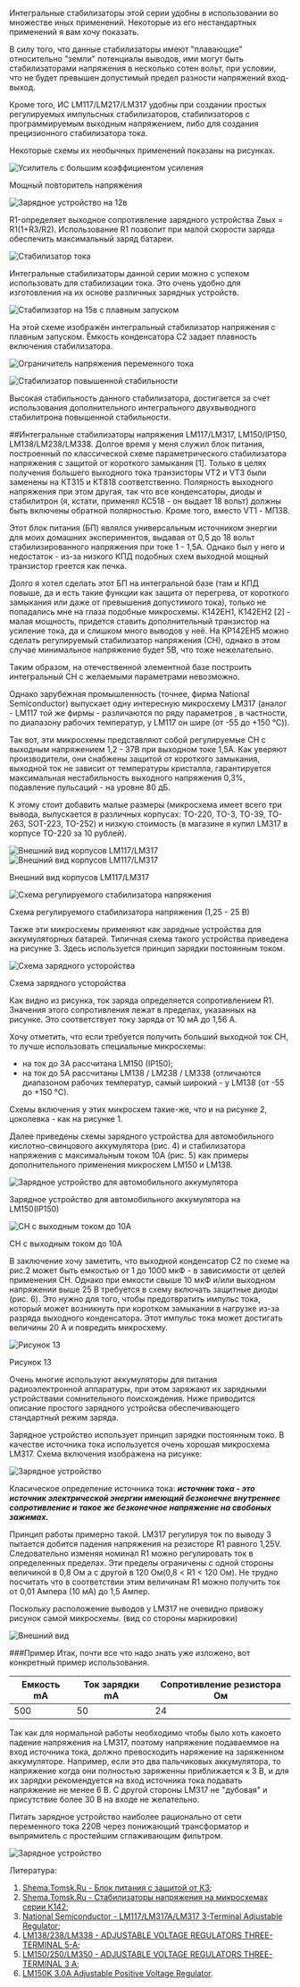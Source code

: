 Интегральные стабилизаторы этой серии удобны в использовании во множестве иных применений. Некоторые из его нестандартных применений я вам хочу показать. 

В силу того, что данные стабилизаторы имеют "плавающие" относительно "земли" потенциалы выводов, ими могут быть стабилизаторами напряжения в несколько сотен вольт, при условии, что не будет превышен допустимый предел разности напряжений вход-выход.

Кроме того, ИС LM117/LM217/LM317 удобны при создании простых регулируемых импульсных стабилизаторов, стабилизаторов с программируемым выходным напряжением, либо для создания прецизионного стабилизатора тока.

Некоторые схемы их необычных применений показаны на рисунках.

![Усилитель с большим коэффициентом усиления](/images/Houseworks/Radio/lm117_01.png 'Усилитель с большим коэффициентом усиления')

Мощный повторитель напряжения

![Зарядное устройство на 12в](/images/Houseworks/Radio/lm117_02.png 'Зарядное устройство на 12в')

R1-определяет выходное сопротивление зарядного устройства Zвых = R1(1+R3/R2). Использование R1 позволит при малой скорости заряда обеспечить максимальный заряд батареи.

![Стабилизатор тока](/images/Houseworks/Radio/lm117_03.png 'Стабилизатор тока')

Интегральные стабилизаторы данной серии можно с успехом использовать для стабилизации тока. Это очень удобно для изготовления на их основе различных зарядных устройств.

![Стабилизатор на 15в с плавным запуском](/images/Houseworks/Radio/lm117_04.png 'Стабилизатор на 15в с плавным запуском')

На этой схеме изображён интегральный стабилизатор напряжения с плавным запуском. Ёмкость конденсатора С2 задает плавность включения стабилизатора.

![Ограничитель напряжения переменного тока](/images/Houseworks/Radio/lm117_05.png 'Ограничитель напряжения переменного тока')

![Стабилизатор повышенной стабильности](/images/Houseworks/Radio/lm117_06.png 'Стабилизатор повышенной стабильности')

Высокая стабильность данного стабилизатора, достигается за счет использования дополнительного интегрального двухвыводного стабилитрона повышенной стабильности.

##Интегральные стабилизаторы напряжения LM117/LM317, LM150/IP150, LM138/LM238/LM338.
Долгое время у меня служил блок питания, построенный по классической схеме параметрического стабилизатора напряжения с защитой от короткого замыкания [1]. Только в целях получения большего выходного тока транзисторы VT2 и VT3 были заменены на КТ315 и КТ818 соответственно. Полярность выходного напряжения при этом другая, так что все конденсаторы, диоды и стабилитрон (я, кстати, применял КС518 - он выдает 18 вольт) должны быть включены обратной полярностью. Кроме того, вместо VT1 - МП38.

Этот блок питания (БП) являлся универсальным источником энергии для моих домашних экспериментов, выдавая от 0,5 до 18 вольт стабилизированного напряжения при токе 1 - 1,5А. Однако был у него и недостаток - из-за низкого КПД подобных схем выходной мощный транзистор греется как печка.

Долго я хотел сделать этот БП на интегральной базе (там и КПД повыше, да и есть такие функции как защита от перегрева, от короткого замыкания или даже от превышения допустимого тока), только не попадались мне на глаза подобные микросхемы. К142ЕН1, К142ЕН2 [2] - малая мощность, придется ставить дополнительный транзистор на усиление тока, да и слишком много выводов у неё. На КР142ЕН5 можно сделать регулируемый стабилизатор напряжения (СН), однако в этом случае минимальное напряжение будет 5В, что тоже нежелательно.

Таким образом, на отечественной элементной базе построить интегральный СН с желаемыми параметрами невозможно.

Однако зарубежная промышленность (точнее, фирма National Semiconductor) выпускает одну интересную микросхему LM317 (аналог - LM117 той же фирмы - различаются по ряду параметров , в частности, по диапазону рабочих температур, у LM117 он шире (от -55 до +150 °C)).

Так вот, эти микросхемы представляют собой регулируемые СН с выходным напряжением 1,2 - 37В при выходном токе 1,5А. Как уверяют производители, они снабжены защитой от короткого замыкания, выходной ток не зависит от температуры кристалла, гарантируется максимальная нестабильность выходного напряжения 0,3%, подавление пульсаций - на уровне 80 дБ.

К этому стоит добавить малые размеры (микросхема имеет всего три вывода, выпускается в различных корпусах: ТО-220, ТО-3, ТО-39, TO-263, SOT-223, TO-252) и низкую стоимость (в магазине я купил LM317 в корпусе ТО-220 за 10 рублей).

![Внешний вид корпусов LM117/LM317](/images/Houseworks/Radio/lm117_07.png 'Внешний вид корпусов LM117/LM317')
![Внешний вид корпусов LM117/LM317](/images/Houseworks/Radio/lm117_08.png 'Внешний вид корпусов LM117/LM317')

Внешний вид корпусов LM117/LM317

![Схема регулируемого стабилизатора напряжения](/images/Houseworks/Radio/lm117_09.png 'Схема регулируемого стабилизатора напряжения')

Схема регулируемого стабилизатора напряжения (1,25 - 25 В)

Также эти микросхемы применяют как зарядные устройства для аккумуляторных батарей. Типичная схема такого устройства приведена на рисунке 3. Здесь используется принцип зарядки постоянным током.

![Схема зарядного усторойства](/images/Houseworks/Radio/lm117_11.png 'Схема зарядного усторойства')

Схема зарядного усторойства

Как видно из рисунка, ток заряда определяется сопротивлением R1. Значения этого сопротивления лежат в пределах, указанных на рисунке. Это соответствует току заряда от 10 мА до 1,56 A.

Хочу отметить, что если требуется получить больший выходной ток СН, то лучше использовать специальные микросхемы:
- на ток до 3А рассчитана LM150 (IP150);
- на ток до 5А рассчитаны LM138 / LM238 / LM338 (отличаются диапазоном рабочих температур, самый широкий - у LM138 (от -55 до +150 °C).

Схемы включения у этих микросхем такие-же, что и на рисунке 2, цоколевка - как на рисунке 1.

Далее приведены схемы зарядного устройства для автомобильного кислотно-свинцового аккумулятора (рис. 4) и стабилизатора напряжения с максимальным током 10А (рис. 5) как примеры дополнительного применения микросхем LM150 и LM138.

![Зарядное устройство для автомобильного аккумулятора](/images/Houseworks/Radio/lm117_10.png 'Зарядное устройство для автомобильного аккумулятора')

Зарядное устройство для автомобильного аккумулятора на LM150(IP150)

![СН с выходным током до 10А](/images/Houseworks/Radio/lm117_12.png 'СН с выходным током до 10А')

СН с выходным током до 10А

В заключение хочу заметить, что выходной конденсатор С2 по схеме на рис.2 может быть емкостью от 1 до 1000 мкФ - в зависимости от целей применения СН. Однако при емкости свыше 10 мкФ и/или выходном напряжении выше 25 В требуется в схему включать защитные диоды (рис. 6). Это нужно для того, чтобы предотвратить импульс тока, который может возникнуть при коротком замыкании в нагрузке из-за разряда выходного конденсатора. Этот импульс тока может достигать величины 20 А и повредить микросхему.

![Рисунок 13](/images/Houseworks/Radio/lm117_13.png 'Рисунок 13')

Рисунок 13

Очень многие используют аккумуляторы для питания радиоэлектронной аппаратуры, при этом заряжают их зарядными устройствами сомнительного поисхождения. Ниже приводится описание простого зарядного устройсва обеспечивающего стандартный режим заряда.

Зарядное устройство использует принцип зарядки постоянным токо. В качестве источника тока используется очень хорошая микросхема LM317. Схема включения изображена на рисунке:

![Зарядное устройство](/images/Houseworks/Radio/lm117_14.png 'Зарядное устройство')

Класическое определение источника тока: ***источник тока - это источник электрической энергии имеющий безконечне внутреннее сопротивление и такое же безконечное напряжение на свобоных зажимах.***

Принцип работы примерно такой. LM317 регулируя ток по выводу 3 пытается добится падения напряжения на резисторе R1 равного 1,25V. Следовательно изменяя номинал R1 можно регулировать ток в определенных пределах. Эти пределы ограничены с одной стороны величиной в 0,8 Ом а с другой в 120 Ом(0,8 < R1 < 120 Ом). Не трудно посчитать что в соответствии этим величинам R1 можно получить ток от 0,01 Ампера (10 мА) до 1,5 Ампер.

Поскольку расположение выводов у LM317 не очевидно привожу рисунок самой микросхемы. (вид со стороны маркировки)

![Внешний вид](/images/Houseworks/Radio/lm117_15.png 'Внешний вид')

###Пример
Итак, почти все что надо знать уже изложено, вот конкретный пример использования.

| Емкость mA | Ток зарядки mA | Сопротивление резистора Ом |
|------------|----------------|----------------------------|
|        500 |             50 |                         24 |

Так как для нормальной работы необходимо чтобы было хоть какоето падение напряжения на LM317, поэтому напряжение подаваеммое на вход источника тока, должно превосходить наряжение на заряженном аккумуляторе. Например, если это два пальчиковых аккумулятора, то напряжение когда они полностью заряженны приближается к 3 В, и для их зарядки рекомендуется на вход источника тока подавать напряжение не менее 6 В. С другой стороны LM317 не "дубовая" и присутствие более 30 В на входе не желательно.

Питать зарядное устройство наиболее рационально от сети переменного тока 220В через понижающий трансформатор и выпрямитель с простейшим сглаживающим фильтром.

![Зарядное устройство](/images/Houseworks/Radio/lm117_16.png 'Зарядное устройство')

Литература:

1. [Shema.Tomsk.Ru - Блок питания с защитой от КЗ](http://gate.hostel.tusur.ru/?s=blok);
2. [Shema.Tomsk.Ru - Стабилизаторы напряжения на микросхемах серии К142](http://gate.hostel.tusur.ru/?s=k142);
3. [National Semiconductor - LM117/LM317A/LM317 3-Terminal Adjustable Regulator](http://www.chipinfo.ru/docs/NSC/001081.pdf);
4. [LM138/238/LM338 - ADJUSTABLE VOLTAGE REGULATORS THREE-TERMINAL 5-A](http://www.chipinfo.ru/docs/STM/001471.pdf);
5. [LM150/250/LM350 - ADJUSTABLE VOLTAGE REGULATORS THREE-TERMINAL 3 A](http://www.chipinfo.ru/docs/STM/001607.pdf);
6. [LM150K 3.0A Adjustable Positive Voltage Regulator](http://www.chipinfo.ru/vstock/check_clid.html?dsid=204746).
